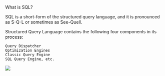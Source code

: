 What is SQL?

SQL is a short-form of the structured query language, and it is pronounced as S-Q-L or sometimes as See-Quell.

Structured Query Language contains the following four components in its process:


    Query Dispatcher
    Optimization Engines
    Classic Query Engine
    SQL Query Engine, etc.


![](https://static.javatpoint.com/sqlpages/images/sql-process.png)
